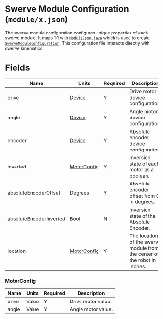 # Swerve Module Configuration (`module/x.json`)

The swerve module configuration configures unique properties of each swerve module. It maps 1:1
with [`ModuleJson.java`](../../src/main/java/frc/robot/subsystems/swervedrive2/swervelib/parser/json/ModuleJson.java)
which is used to
create [`SwerveModuleConfiguration`](../../src/main/java/frc/robot/subsystems/swervedrive2/swervelib/parser/SwerveModuleConfiguration.java).
This configuration file interacts directly with swerve kinematics.

# Fields

| Name                    | Units                       | Required | Description                                                               |
|-------------------------|-----------------------------|----------|---------------------------------------------------------------------------|
| drive                   | [Device](devicejson.md)     | Y        | Drive motor device configuration.                                         |
| angle                   | [Device](devicejson.md)     | Y        | Angle motor device configuration.                                         |
| encoder                 | [Device](devicejson.md)     | Y        | Absolute encoder device configuration.                                    |
| inverted                | [MotorConfig](#MotorConfig) | Y        | Inversion state of each motor as a boolean.                               |
| absoluteEncoderOffset   | Degrees                     | Y        | Absolute encoder offset from 0 in degrees.                                |
| absoluteEncoderInverted | Bool                        | N        | Inversion state of the Absolute Encoder.                                  |
| location                | [MotorConfig](#MotorConfig) | Y        | The location of the swerve module from the center of the robot in inches. |

### MotorConfig

| Name  | Units | Required | Description        |
|-------|-------|----------|--------------------|
| drive | Value | Y        | Drive motor value. |  
| angle | Value | Y        | Angle motor value. |  
